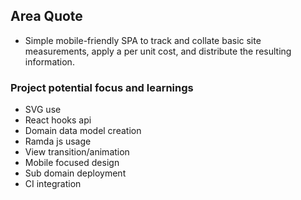 ## Area Quote

- Simple mobile-friendly SPA to track and collate basic site measurements, apply a per unit cost, and distribute the resulting information.

### Project potential focus and learnings
- SVG use
- React hooks api
- Domain data model creation
- Ramda js usage
- View transition/animation
- Mobile focused design
- Sub domain deployment
- CI integration
